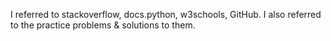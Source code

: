 I referred to stackoverflow, docs.python, w3schools, GitHub. I also referred to the practice problems & solutions to them.
